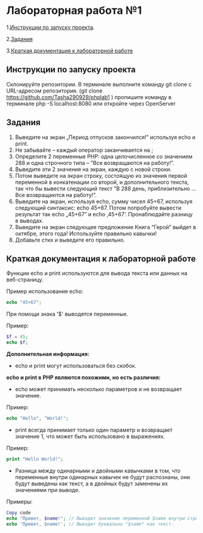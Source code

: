 # Лабораторная работа №1

1.[Инструкции по запуску проекта](#инструкции-по-запуску-проекта#Инструкции_по_запуску_проекта).

2.[Задания](#Задания)

3.[Краткая документация к лабораторной работе](#краткая-документация-к-лабораторной-работе)

## Инструкции по запуску проекта

Склонируйте репозитории. В терминале выполните команду git clone с URL-адресом репозитория. (git clone https://github.com/Tasha290929/phplab1 )
пропишите команду в терминале php -S localhost:8080 или откройте через OpenServer

## Задания
1. Выведите на экран „Период отпусков закончился!” используя echo и print.
2. Не забывайте – каждый оператор заканчивается на ;
3. Определите 2 переменные PHP: одна целочисленное со значением 288 и одна строчного типа – ”Все
возвращаются на работу!”.
4. Выведите эти 2 значения на экран, каждую с новой строки.
5. Потом выведите на экран строку, состоящую из значения первой переменной в конкатенации со второй, и дополнительного текста, так что бы вывести следующий текст ”В 288 день, приблизительно ... Все
возвращаются на работу!”.
6. Выведите на экран, используя echo, сумму чисел 45+67, используя следующий синтаксис: echo 45+67. Потом
попробуйте вывести результат так echo „45+67” и echo ‚45+67’. Пронаблюдайте разницу в выводах.
7. Выведите на экран следующее предложение Книга “Герой” выйдет в октябре, этого года! Используйте
правильно кавычки!
8. Добавьте стих и выведите его правильно.

## Краткая документация к лабораторной работе 
Функции echo и print используются для вывода текста или данных на веб-страницу.

Пример использования echo:
```php
echo "45+67";
```
При помощи знака '$' выводятся переменные.

Пример:
```php
$f = 45;
echo $f;
```
**Дополнительная информация:**

* echo и print могут использоваться без скобок.

 **echo и print в PHP являются похожими, но есть различия:**

* echo может принимать несколько параметров и не возвращает значение. 

Пример: 
```php
echo "Hello", "World!";
```
* print всегда принимает только один параметр и возвращает значение 1, что может быть использовано в выражениях. 

Пример: 
```php
print "Hello World!";
```

* Разница между одинарными и двойными кавычками в том, что переменные внутри одинарных кавычек не будут распознаны, они будут выведены как текст, а в двойных будут заменены их значениями при выводе.

Примеры:
```php
Copy code
echo "Привет, $name!"; // Выводит значение переменной $name внутри строки.
echo 'Привет, $name!'; // Выводит буквально "$name" как текст.
```
